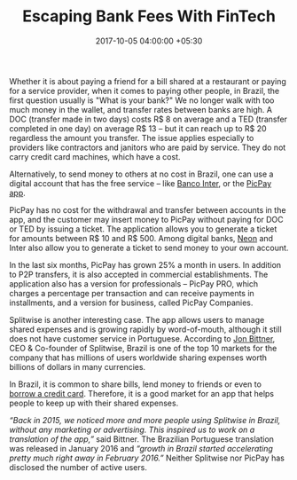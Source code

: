 ﻿---
title: Escaping Bank Fees With FinTech
date: 2017-10-05 04:00:00 +05:30
categories:
- Banking
- Retail Banking
- BankTech
- Fintech
- Insights
tags:
- Asia
- Banco Inter
- Europe
- insights
- PicPay
- Splitwise
- US
Person: Mariana Rodrigues
category:
- BankTech
- Retail Banking
- Banking
- Fintech
- Insights
Markets:
- Asia
- Banco Inter
- Europe
- insights
- PicPay
- Splitwise
- US
type: post
status: publish
layout: post
---

<p>Whether it is about paying a friend for a bill shared at a restaurant or paying for a service provider, when it comes to paying other people, in Brazil, the first question usually is "What is your bank?" We no longer walk with too much money in the wallet, and transfer rates between banks are high. A DOC (transfer made in two days) costs R$ 8 on average and a TED (transfer completed in one day) on average R$ 13 – but it can reach up to R$ 20 regardless the amount you transfer. The issue applies especially to providers like contractors and janitors who are paid by service. They do not carry credit card machines, which have a cost.</p>
<p>Alternatively, to send money to others at no cost in Brazil, one can use a digital account that has the free service – like <a href="https://bancointer.com.br/index.jsf">Banco Inter</a>, or the <a href="https://www.picpay.com/site/">PicPay</a> <a href="https://www.picpay.com/site/">app</a>.</p>
<p>PicPay has no cost for the withdrawal and transfer between accounts in the app, and the customer may insert money to PicPay without paying for DOC or TED by issuing a ticket. The application allows you to generate a ticket for amounts between R$ 10 and R$ 500. Among digital banks, <a href="https://www.banconeon.com.br/">Neon</a> and Inter also allow you to generate a ticket to send money to your own account.</p>
<p>In the last six months, PicPay has grown 25% a month in users. In addition to P2P transfers, it is also accepted in commercial establishments. The application also has a version for professionals – PicPay PRO, which charges a percentage per transaction and can receive payments in installments, and a version for business, called PicPay Companies.</p>
<p>Splitwise is another interesting case. The app allows users to manage shared expenses and is growing rapidly by word-of-mouth, although it still does not have customer service in Portuguese. According to <a href="https://www.linkedin.com/in/jonbittner/">Jon Bittner</a>, CEO &amp; Co-founder of Splitwise, Brazil is one of the top 10 markets for the company that has millions of users worldwide sharing expenses worth billions of dollars in many currencies.</p>
<p>In Brazil, it is common to share bills, lend money to friends or even to <a href="http://economia.ig.com.br/2016-07-13/cartao-de-credito-cuidados-emprestimo.html">borrow a credit card</a>. Therefore, it is a good market for an app that helps people to keep up with their shared expenses.</p>
<p><em>“Back in 2015, we noticed more and more people using Splitwise in Brazil, without any marketing or advertising. This inspired us to work on a translation of the app,”</em> said Bittner. The Brazilian Portuguese translation was released in January 2016 and <em>“growth in Brazil started accelerating pretty much right away in February 2016.”</em> Neither Splitwise nor PicPay has disclosed the number of active users.</p>

